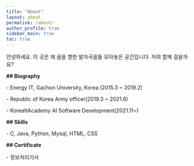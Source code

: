 ```yaml
---
title: "About"
layout: about
permalink: /about/
author_profile: true
sidebar_main: true
toc: true
---
```


안녕하세요. 이 곳은 제 꿈을 향한 발자국을들 모아놓은 공간입니다. 저희 함께 걸을까요?


**## Biography**

\- Energy IT, Gachon University, Korea (2015.3 ~ 2019.2)

\- Republic of Korea Army officer(2019.3 ~ 2021.6)

\- KoreaItAcademy AI Software Development(2021.11~)


**## Skills**

\- C, Java, Python, Mysql, HTML, CSS


**## Certificate**

\- 정보처리기사